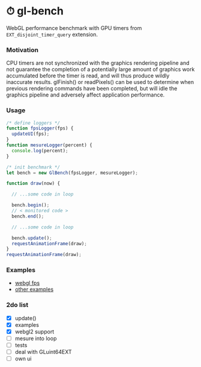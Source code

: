 # ⏱ gl-bench

WebGL performance benchmark with GPU timers from `EXT_disjoint_timer_query` extension.

### Motivation
CPU timers are not synchronized with the graphics rendering pipeline and not guarantee the completion of a potentially
large amount of graphics work accumulated before the timer is read, and will thus produce wildly inaccurate results.
glFinish() or readPixels() can be used to determine when previous rendering commands have been completed,
but will idle the graphics pipeline and adversely affect application performance.

### Usage
```javascript
/* define loggers */
function fpsLogger(fps) {
  updateUI(fps);
}
function mesureLogger(percent) {
  console.log(percent);
}

/* init benchmark */
let bench = new GlBench(fpsLogger, mesureLogger);

function draw(now) {

  // ...some code in loop

  bench.begin();
  // < monitored code >
  bench.end();

  // ...some code in loop

  bench.update();
  requestAnimationFrame(draw);
}
requestAnimationFrame(draw);
```

### Examples
- [webgl fps](https://munrocket.github.io/gl-bench/docs/fps-webgl1.html)
- [other examples](https://munrocket.github.io/gl-bench/docs/)

### 2do list
- [x] update()
- [x] examples
- [x] webgl2 support
- [ ] mesure into loop
- [ ] tests
- [ ] deal with GLuint64EXT
- [ ] own ui